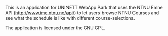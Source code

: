 This is an application for UNINETT WebApp Park that uses the NTNU Emne API (http://www.ime.ntnu.no/api/) to let users browse NTNU Courses and see what the schedule is like with different course-selections. 

The application is licensed under the GNU GPL.